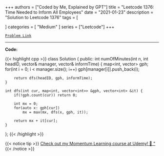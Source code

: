 
+++
authors = ["Coded by Me, Explained by GPT"]
title = "Leetcode 1376: Time Needed to Inform All Employees"
date = "2021-01-23"
description = "Solution to Leetcode 1376"
tags = [
    
]
categories = [
    "Medium"
]
series = ["Leetcode"]
+++



[`Problem Link`](https://leetcode.com/problems/time-needed-to-inform-all-employees/description/)

---

**Code:**

{{< highlight cpp >}}
class Solution {
public:
    int numOfMinutes(int n, int headID, vector<int>& manager, vector<int>& informTime) {
        map<int, vector<int>> gph;
        for(int i = 0; i < manager.size(); i++)
        gph[manager[i]].push_back(i);
        
        return dfs(headID, gph, informTime);
    }
    
    int dfs(int cur, map<int, vector<int>> &gph, vector<int> &it) {
        if(!gph.count(cur)) return 0;
        
        int mx = 0;
        for(auto x: gph[cur])
            mx = max(mx, dfs(x, gph, it));
        
        return mx + it[cur];
    }
    
};
{{< /highlight >}}



{{< notice tip >}}
[Check out my Momentum Learning course at Udemy! 🚀 "](https://www.udemy.com/course/blind-75-the-data-structures-and-algorithms-essentials/)
{{< /notice >}}

